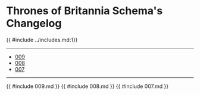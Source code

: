# Thrones of Britannia Schema's Changelog

{{ #include ../includes.md:1}}

-----------------------------------
- [009](#009)
- [008](#008)
- [007](#007)

-----------------------------------
{{ #include 009.md }}
{{ #include 008.md }}
{{ #include 007.md }}